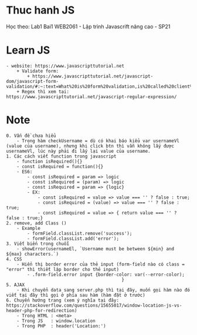 # Thuc hanh JS
Học theo: Lab1 Bai1 WEB2061 - Lập trình Javascrift nâng cao - SP21

# Learn JS 
    - website: https://www.javascripttutorial.net
        + Validate form: 
            + https://www.javascripttutorial.net/javascript-dom/javascript-form-validation/#:~:text=What%20is%20form%20validation,is%20called%20client%2Dside%20validation.
        + Regex thì xem tại: https://www.javascripttutorial.net/javascript-regular-expression/


# Note
    0. Vấn đề chưa hiểu
        - Trong hàm checkUsername = dù có khai báo kiểu var usernameVl (value của username), nhưng khi click btn thì vẫn không lấy được usernameVl, lúc này phải đi lấy lại value của username.
    1. Các cách viết function trong javascript
        - function isRequired(){}
        - const isRequired = function(){}
        - ES6: 
            - const isRequired = param => logic
            - const isRequired = (param) => logic 
            - const isRequired = param => {logic}  
            - EX: 
                - const isRequired = value => value === '' ? false : true;
                - const isRequired = (value) => value === '' ? false : true;
                - const isRequired = value => { return value === '' ? false : true;}
    2. remove, add Class ()
        - Example
            - formField.classList.remove('success');
            - formField.classList.add('error');
    3. Viết biến trong chuỗi
        - showError(usernameEl, `Username must be between ${min} and ${max} characters.`)
    4. CSS
        - Hiển thị border error của thẻ input (form-field nào có class = "error" thì thiết lập border cho thẻ input)
            - .form-field.error input {border-color: var(--error-color);
                                                }
    5. AJAX
        - Khi chuyển data sang server.php thì tại đây, muốn gọi hàm nào đó viết tại đây thì gọi ở phía sau hàm (hàm đặt ở trước)
    6. Chuyển hướng trang (xem ý nghĩa tại đây: https://stackoverflow.com/questions/15655017/window-location-js-vs-header-php-for-redirection)
        - Trong HTML : <meta>
        - Trong JS   : window.location
        - Trong PHP  : header('Location:')